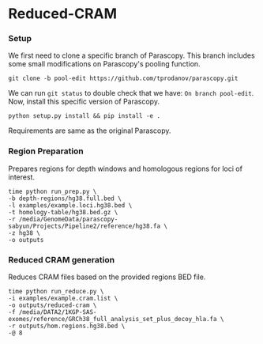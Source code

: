 # Reduced-CRAM

### Setup
We first need to clone a specific branch of Parascopy. This branch includes some small modifications on Parascopy's pooling function.

```
git clone -b pool-edit https://github.com/tprodanov/parascopy.git
```

We can run `git status` to double check that we have: `On branch pool-edit`. Now, install this specific version of Parascopy. 

```
python setup.py install && pip install -e .
```

Requirements are same as the original Parascopy.

### Region Preparation

Prepares regions for depth windows and homologous regions for loci of interest.

```
time python run_prep.py \
-b depth-regions/hg38.full.bed \
-l examples/example.loci.hg38.bed \
-t homology-table/hg38.bed.gz \
-r /media/GenomeData/parascopy-sabyun/Projects/Pipeline2/reference/hg38.fa \
-z hg38 \
-o outputs
```

### Reduced CRAM generation 

Reduces CRAM files based on the provided regions BED file. 

```
time python run_reduce.py \
-i examples/example.cram.list \
-o outputs/reduced-cram \
-f /media/DATA2/1KGP-SAS-exomes/reference/GRCh38_full_analysis_set_plus_decoy_hla.fa \
-r outputs/hom.regions.hg38.bed \
-@ 8
```

